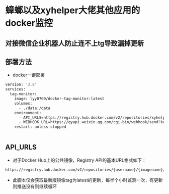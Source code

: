 # 蟑螂以及xyhelper大佬其他应用的docker监控

## 对接微信企业机器人防止连不上tg导致漏掉更新

## 部署方法

- docker一键部署

```bash
version: '3.8'
services:
  tag-monitor:
    image: lyy0709/docker-tag-monitor:latest
    volumes:
      - ./data:/data
    environment:
      - API_URLS=https://registry.hub.docker.com/v2/repositories/xyhelper/cockroachai/tags/,https://registry.hub.docker.com/v2/repositories/xyhelper/cdn-oaistatic/tags/
      - WEBHOOK_URL=https://qyapi.weixin.qq.com/cgi-bin/webhook/send?key=企业微信机器人的token
    restart: unless-stopped
  
```

## API_URLS

- 对于Docker Hub上的公共镜像，Registry API的基本URL格式如下：

```bash
https://registry.hub.docker.com/v2/repositories/{username}/{imagename}/tags/
```

- 此脚本仅会获取最新版镜像tag为latest的更新，每半个小时监测一次，有更新则推送没有则继续循环
